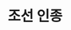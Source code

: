 ---
layout: hubs
key: Q483631
title: 조선 인종
name: 조선 인종
image: 
description: 조선 12대 임금
score: 3.4060641566244537e-05
degree: 4
---
